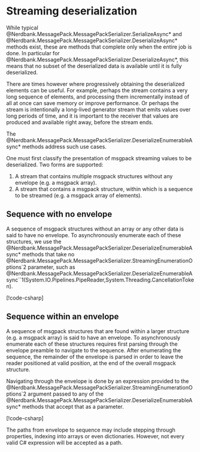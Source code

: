 # Streaming deserialization

While typical @Nerdbank.MessagePack.MessagePackSerializer.SerializeAsync* and @Nerdbank.MessagePack.MessagePackSerializer.DeserializeAsync* methods exist, these are methods that complete only when the entire job is done.
In particular for @Nerdbank.MessagePack.MessagePackSerializer.DeserializeAsync*, this means that no subset of the deserialized data is available until it is fully deserialized.

There are times however where progressively obtaining the deserialized elements can be useful.
For example, perhaps the stream contains a very long sequence of elements, and processing them incrementally instead of all at once can save memory or improve performance.
Or perhaps the stream is intentionally a long-lived generator stream that emits values over long periods of time, and it is important to the receiver that values are produced and available right away, before the stream ends.

The @Nerdbank.MessagePack.MessagePackSerializer.DeserializeEnumerableAsync* methods address such use cases.

One must first classify the presentation of msgpack streaming values to be deserialized.
Two forms are supported:

1. A stream that contains multiple msgpack structures without any envelope (e.g. a msgpack array).
1. A stream that contains a msgpack structure, within which is a sequence to be streamed (e.g. a msgpack array of elements).

## Sequence with no envelope

A sequence of msgpack structures without an array or any other data is said to have no envelope.
To asynchronously enumerate each of these structures, we use the @Nerdbank.MessagePack.MessagePackSerializer.DeserializeEnumerableAsync* methods that take no @Nerdbank.MessagePack.MessagePackSerializer.StreamingEnumerationOptions`2 parameter, such as @Nerdbank.MessagePack.MessagePackSerializer.DeserializeEnumerableAsync``1(System.IO.Pipelines.PipeReader,System.Threading.CancellationToken).

[!code-csharp[](../../samples/cs/StreamingDeserialization.cs#TopLevelStreamingEnumeration)]

## Sequence within an envelope

A sequence of msgpack structures that are found within a larger structure (e.g. a msgpack array) is said to have an envelope.
To asynchronously enumerate each of these structures requires first parsing through the envelope preamble to navigate to the sequence.
After enumerating the sequence, the remainder of the envelope is parsed in order to leave the reader positioned at valid position, at the end of the overall msgpack structure.

Navigating through the envelope is done by an expression provided to the @Nerdbank.MessagePack.MessagePackSerializer.StreamingEnumerationOptions`2 argument passed to any of the @Nerdbank.MessagePack.MessagePackSerializer.DeserializeEnumerableAsync* methods that accept that as a parameter.

[!code-csharp[](../../samples/cs/StreamingDeserialization.cs#StreamingEnumerationWithEnvelope)]

The paths from envelope to sequence may include stepping through properties, indexing into arrays or even dictionaries.
However, not every valid C# expression will be accepted as a path.
